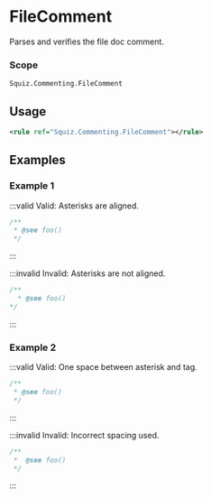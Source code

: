 # FileComment

Parses and verifies the file doc comment.

### Scope

`Squiz.Commenting.FileComment`

## Usage

```xml
<rule ref="Squiz.Commenting.FileComment"></rule>
```

## Examples

### Example 1

:::valid Valid: Asterisks are aligned.
```php
/**
 * @see foo()
 */
```
:::

:::invalid Invalid: Asterisks are not aligned.
```php
/**
  * @see foo()
*/
```
:::

### Example 2

:::valid Valid: One space between asterisk and tag.
```php
/**
 * @see foo()
 */
```
:::

:::invalid Invalid: Incorrect spacing used.
```php
/**
 *  @see foo()
 */
```
:::